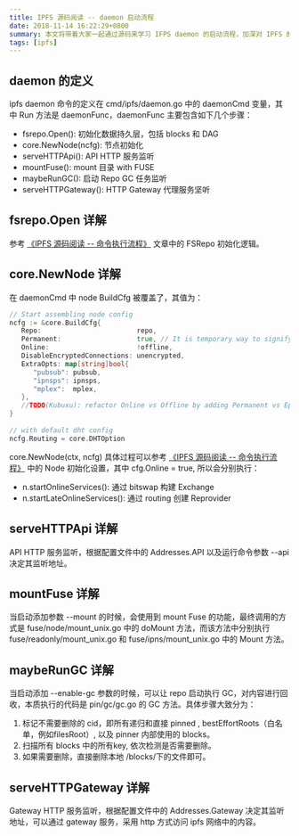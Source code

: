 ```yaml
---
title: IPFS 源码阅读 -- daemon 启动流程
date: 2018-11-14 16:22:29+0800
summary: 本文将带着大家一起通过源码来学习 IFPS daemon 的启动流程，加深对 IPFS 的认识。
tags: [ipfs]
---
```


## daemon 的定义

ipfs daemon 命令的定义在 cmd/ipfs/daemon.go 中的 daemonCmd 变量，其中 Run 方法是 daemonFunc，daemonFunc 主要包含如下几个步骤：

- fsrepo.Open(): 初始化数据持久层，包括 blocks 和 DAG
- core.NewNode(ncfg): 节点初始化
- serveHTTPApi(): API HTTP 服务监听
- mountFuse(): mount 目录 with FUSE
- maybeRunGC(): 启动 Repo GC 任务监听
- serveHTTPGateway(): HTTP Gateway 代理服务坚听

## fsrepo.Open 详解

参考 [《IPFS 源码阅读 -- 命令执行流程》](http://localhost:1313/posts/ipfs-ming-ling-zhi-xing-liu-cheng/) 文章中的 FSRepo 初始化逻辑。

## core.NewNode 详解

在 daemonCmd 中 node BuildCfg 被覆盖了，其值为：

```go
// Start assembling node config
ncfg := &core.BuildCfg{
   Repo:                        repo,
   Permanent:                   true, // It is temporary way to signify that node is permanent
   Online:                      !offline,
   DisableEncryptedConnections: unencrypted,
   ExtraOpts: map[string]bool{
      "pubsub": pubsub,
      "ipnsps": ipnsps,
      "mplex":  mplex,
   },
   //TODO(Kubuxu): refactor Online vs Offline by adding Permanent vs Ephemeral
}
  
// with default dht config
ncfg.Routing = core.DHTOption
```

core.NewNode(ctx, ncfg) 具体过程可以参考 [《IPFS 源码阅读 -- 命令执行流程》](http://localhost:1313/posts/ipfs-ming-ling-zhi-xing-liu-cheng/) 中的 Node 初始化设置，其中 cfg.Online  = true, 所以会分别执行：

- n.startOnlineServices(): 通过 bitswap 构建 Exchange
- n.startLateOnlineServices(): 通过 routing 创建 Reprovider

## serveHTTPApi 详解

API  HTTP 服务监听，根据配置文件中的 Addresses.API 以及运行命令参数 --api 决定其监听地址。

## mountFuse 详解

当启动添加参数  --mount 的时候，会使用到 mount Fuse 的功能，最终调用的方式是 fuse/node/mount_unix.go 中的 doMount 方法，而该方法中分别执行 fuse/readonly/mount_unix.go 和 fuse/ipns/mount_unix.go 中的 Mount 方法。

## maybeRunGC 详解

当启动添加 --enable-gc 参数的时候，可以让 repo 启动执行 GC，对内容进行回收，本质执行的代码是 pin/gc/gc.go 的 GC 方法。具体步骤大致分为：

1. 标记不需要删除的 cid，即所有递归和直接 pinned , bestEffortRoots（白名单，例如filesRoot）, 以及 pinner 内部使用的 blocks。 
2. 扫描所有 blocks 中的所有key, 依次检测是否需要删除。
3. 如果需要删除，直接删除本地 /blocks/下的文件即可。

## serveHTTPGateway 详解

Gateway  HTTP 服务监听，根据配置文件中的 Addresses.Gateway 决定其监听地址，可以通过 gateway 服务，采用 http 方式访问 ipfs 网络中的内容。


